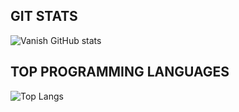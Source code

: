 ## GIT STATS

![Vanish GitHub stats](https://github-readme-stats.vercel.app/api?username=VanishWasTaken&show_icons=true&theme=radical&title_color=8E2DE2&text_color=fff)

## TOP PROGRAMMING LANGUAGES
![Top Langs](https://github-readme-stats.vercel.app/api/top-langs?username=VanishWasTaken&theme=radical&title_color=8E2DE2&text_color=fff)
